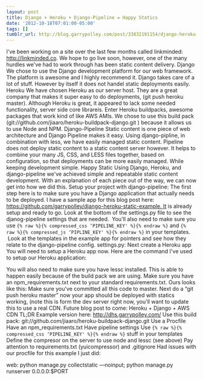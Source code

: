 ```yaml
---
layout: post
title: Django + Heroku + Django-Pipeline = Happy Statics
date: '2012-10-18T07:01:00-05:00'
tags: []
tumblr_url: http://blog.garrypolley.com/post/33832191154/django-heroku-django-pipeline-happy-statics
---
```

I've been working on a site over the last few months called linkminded: http://linkminded.co. We hope to go live soon, however, one of the many hurdles we've had to work through has been static content delivery.
Django
We chose to use the Django development platform for our web framework. The platform is awesome and I highly recommend it. Django takes care of a lot of stuff. However by itself it does not handel static deployments easily.
Heroku
We have chosen Heroku as our server host. They are a great company that makes it super easy to do deployments, (git push heroku master). Although Heroku is great, it appeared to lack some needed functionality, server side core librareis. Enter Heroku buildpacks, awesome packages that work kind of like AWS AMIs. We chose to use this build pack (git://github.com/jiaaro/heroku-buildpack-django.git ) because it allows us to use Node and NPM.
Django-Pipeline
Static content is one piece of web architecture and Django Pipeline makes it easy. Using django-pipline, in combination with less, we have easily managed static content. Pipeline does not deploy static content to a static content server however. It helps to combine your many JS, CSS, and LESS files together, based on configuration, so that deployments can be more easily managed. While keeping development simple.
Happy Static
Using Django, Heroku, and django-pipeline we've achieved simple and repeatable static content development. With an explanation of each piece out of the way, we can now get into how we did this.
Setup your project with django-pipeline:
The first step here is to make sure you have a Django application that actually needs to be deployed. I have a sample app for this blog post here: https://github.com/garrypolley/django-heroku-static-example. It is already setup and ready to go. Look at the bottom of the settings.py file to see the djanog-pipeline settings that are needed.  You'll also need to make sure you use `{% raw %}{% compressed_css ‘PIPELINE_KEY' %}{% endraw %}` and `{% raw %}{% compressed_js ‘PIPLINE_KEY' %}{% endraw %}` in your templates.  Look at the templates in the example app for pointers and see how they relate to the django-pipeline config.
settings.py:
Next create a Heroku app
You will need to setup a Heroku app now. Here are the command I've used to setup our Heroku application:



You will also need to make sure you have lessc installed. This is able to happen easily because of the build pack we are using. Make sure you have an npm_requirements.txt next to your standard requirements.txt. Ours looks like this:
Make sure you've committed all this code to master. Next do a “git push heroku master” now your app should be deployed with statics working, (note this is form the dev server right now, you'll want to update this to use a real CDN. Future blog post to come: Heroku + Django + AWS CDN
TL;DR
Example version here: http://dhs.garrypolley.com/
Use this build pack: git://github.com/jiaaro/heroku-buildpack-django.git
Use a Procfile
Have an npm_requirements.txt
Have pipeline settings
Use `{% raw %}{% compressed_css ‘PIPELINE_KEY' %}{% endraw %}` stuff in your templates
Define the compresor on the server to use node and lessc (see above)
Pay attention to requirements.txt (yuicompressor) and .gitignore
Had issues with our procfile for this example I just did:

web: python manage.py collectstatic —noinput; python manage.py runserver 0.0.0.0:$PORT
